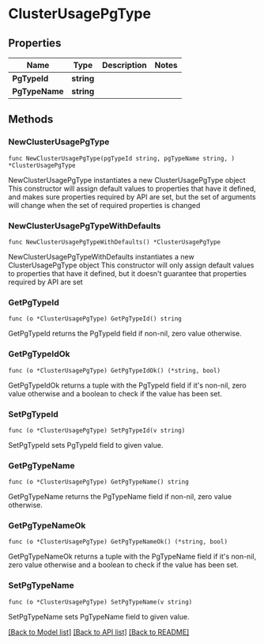 # ClusterUsagePgType

## Properties

Name | Type | Description | Notes
------------ | ------------- | ------------- | -------------
**PgTypeId** | **string** |  | 
**PgTypeName** | **string** |  | 

## Methods

### NewClusterUsagePgType

`func NewClusterUsagePgType(pgTypeId string, pgTypeName string, ) *ClusterUsagePgType`

NewClusterUsagePgType instantiates a new ClusterUsagePgType object
This constructor will assign default values to properties that have it defined,
and makes sure properties required by API are set, but the set of arguments
will change when the set of required properties is changed

### NewClusterUsagePgTypeWithDefaults

`func NewClusterUsagePgTypeWithDefaults() *ClusterUsagePgType`

NewClusterUsagePgTypeWithDefaults instantiates a new ClusterUsagePgType object
This constructor will only assign default values to properties that have it defined,
but it doesn't guarantee that properties required by API are set

### GetPgTypeId

`func (o *ClusterUsagePgType) GetPgTypeId() string`

GetPgTypeId returns the PgTypeId field if non-nil, zero value otherwise.

### GetPgTypeIdOk

`func (o *ClusterUsagePgType) GetPgTypeIdOk() (*string, bool)`

GetPgTypeIdOk returns a tuple with the PgTypeId field if it's non-nil, zero value otherwise
and a boolean to check if the value has been set.

### SetPgTypeId

`func (o *ClusterUsagePgType) SetPgTypeId(v string)`

SetPgTypeId sets PgTypeId field to given value.


### GetPgTypeName

`func (o *ClusterUsagePgType) GetPgTypeName() string`

GetPgTypeName returns the PgTypeName field if non-nil, zero value otherwise.

### GetPgTypeNameOk

`func (o *ClusterUsagePgType) GetPgTypeNameOk() (*string, bool)`

GetPgTypeNameOk returns a tuple with the PgTypeName field if it's non-nil, zero value otherwise
and a boolean to check if the value has been set.

### SetPgTypeName

`func (o *ClusterUsagePgType) SetPgTypeName(v string)`

SetPgTypeName sets PgTypeName field to given value.



[[Back to Model list]](../README.md#documentation-for-models) [[Back to API list]](../README.md#documentation-for-api-endpoints) [[Back to README]](../README.md)


